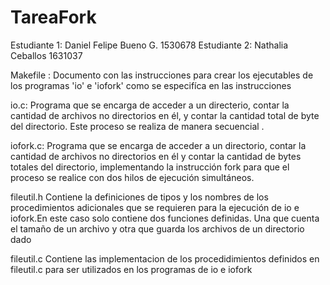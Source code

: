 # TareaFork
Estudiante 1: Daniel Felipe Bueno G. 1530678
 Estudiante 2: Nathalia Ceballos 1631037

Makefile : Documento con las instrucciones para crear los ejecutables de los programas 'io' e 'iofork' como se especifíca en las instrucciones 


io.c: 
	Programa que se encarga de acceder a un directerio, contar la cantidad de archivos no directorios en él, y contar la cantidad total de 	byte del directorio. Este proceso se realiza de manera secuencial .

iofork.c:
	Programa que se encarga de acceder a un directorio, contar la cantidad de archivos no directorios en él y contar la cantidad de bytes 	totales del directorio, implementando la instrucción fork para que el proceso se realice con dos hilos de ejecución simultáneos.

	
fileutil.h
	Contiene la definiciones de tipos y los nombres de los procedimientos adicionales que se requieren para la ejecución de io e iofork.En este caso solo contiene dos funciones definidas. Una que cuenta el tamaño de un archivo y otra que guarda los archivos de un directorio dado 

fileutil.c 
	Contiene las implementacion de los procedidimientos definidos en fileutil.c para ser utilizados en los programas de io e iofork 

